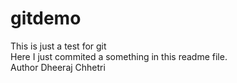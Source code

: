 # gitdemo
This is just a test for git
<br>
Here I just commited a something in this readme file.
<br>
Author Dheeraj Chhetri
